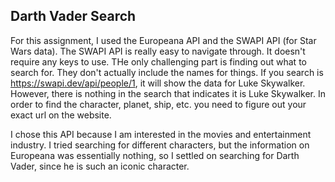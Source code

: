 ## Darth Vader Search

For this assignment, I used the Europeana API and the SWAPI API (for Star Wars data). The SWAPI API is really easy to navigate through. It doesn't require any keys to use. THe only challenging part is finding out what to search for. They don't actually include the names for things. If you search is https://swapi.dev/api/people/1, it will show the data for Luke Skywalker. However, there is nothing in the search that indicates it is Luke Skywalker. In order to find the character, planet, ship, etc. you need to figure out your exact url on the website.

I chose this API because I am interested in the movies and entertainment industry. I tried searching for different characters, but the information on Europeana was essentially nothing, so I settled on searching for Darth Vader, since he is such an iconic character.
